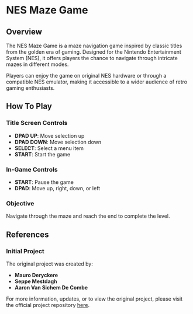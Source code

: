 # NES Maze Game

## Overview

The NES Maze Game is a maze navigation game inspired by classic titles from the golden era of gaming. Designed for the Nintendo Entertainment System (NES), it offers players the chance to navigate through intricate mazes in different modes.

Players can enjoy the game on original NES hardware or through a compatible NES emulator, making it accessible to a wider audience of retro gaming enthusiasts.

## How To Play

### Title Screen Controls

- **DPAD UP**: Move selection up
- **DPAD DOWN**: Move selection down
- **SELECT**: Select a menu item
- **START**: Start the game

### In-Game Controls

- **START**: Pause the game
- **DPAD**: Move up, right, down, or left

### Objective

Navigate through the maze and reach the end to complete the level.

## References

### Initial Project

The original project was created by:

- **Mauro Deryckere**
- **Seppe Mestdagh**
- **Aaron Van Sichem De Combe**

For more information, updates, or to view the original project, please visit the official project repository [here](https://github.com/thegamingnobody/AssemblyMaze).

